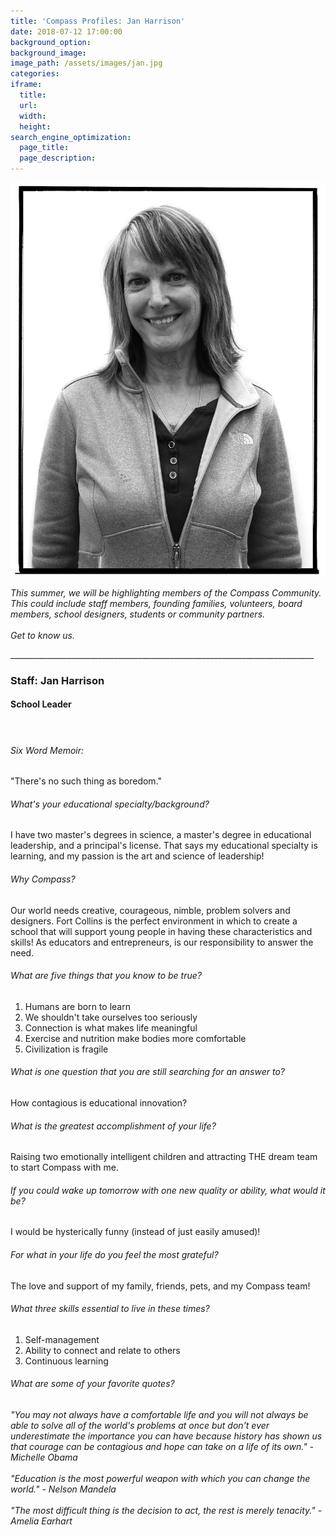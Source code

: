 ```yaml
---
title: 'Compass Profiles: Jan Harrison'
date: 2018-07-12 17:00:00
background_option:
background_image:
image_path: /assets/images/jan.jpg
categories:
iframe:
  title:
  url:
  width:
  height:
search_engine_optimization:
  page_title:
  page_description:
---
```


![](/assets/images/jan.jpg)

<address>This summer, we will be highlighting members of the Compass Community.&nbsp; This could include staff members, founding families, volunteers, board members, school designers, students or community partners.</address>

<address>&nbsp;</address>

<address>Get to know us.</address>

\_\_\_\_\_\_\_\_\_\_\_\_\_\_\_\_\_\_\_\_\_\_\_\_\_\_\_\_\_\_\_\_\_\_\_\_\_\_\_\_\_\_\_\_\_\_\_\_\_\_\_\_\_\_\_\_\_\_\_\_\_\_\_\_\_\_\_\_\_\_\_\_\_\_\_\_

### Staff: Jan Harrison

#### School Leader

#### &nbsp;

###### Six Word Memoir:&nbsp;

"There's no such thing as boredom."

###### What's your educational specialty/background?

I have two master's degrees in science, a master's degree in educational leadership, and a principal's license. That says my educational specialty is learning, and my passion is the art and science of leadership!

###### Why Compass?

Our world needs creative, courageous, nimble, problem solvers and designers. Fort Collins is the perfect environment in which to create a school that will support young people in having these characteristics and skills! As educators and entrepreneurs, is our responsibility to answer the need.

###### What are five things that you know to be true?

1. Humans are born to learn
2. We shouldn't take ourselves too seriously
3. Connection is what makes life meaningful
4. Exercise and nutrition make bodies more comfortable
5. Civilization is fragile

###### What is one question that you are still searching for an answer to?

How contagious is educational innovation?

###### What is the greatest accomplishment of your life?

Raising two emotionally intelligent children and attracting THE dream team to start Compass with me.

###### If you could wake up tomorrow with one new quality or ability, what would it be?

I would be hysterically funny (instead of just easily amused)!

###### For what in your life do you feel the most grateful?

The love and support of my family, friends, pets, and my Compass team!

###### What three skills essential to live in these times?&nbsp;

1. Self-management
2. Ability to connect and relate to others
3. Continuous learning

###### What are some of your favorite quotes?

<address>"You may not always have a comfortable life and you will not always be able to solve all of the world's problems at once but don't ever underestimate the importance you can have because history has shown us that courage can be contagious and hope can take on a life of its own." - Michelle Obama</address>

<address>&nbsp;</address>

<address>"Education is the most powerful weapon with which you can change the world." - Nelson Mandela</address>

<address>&nbsp;</address>

<address>"The most difficult thing is the decision to act, the rest is merely tenacity." - Amelia Earhart</address>

<address>&nbsp;</address>
